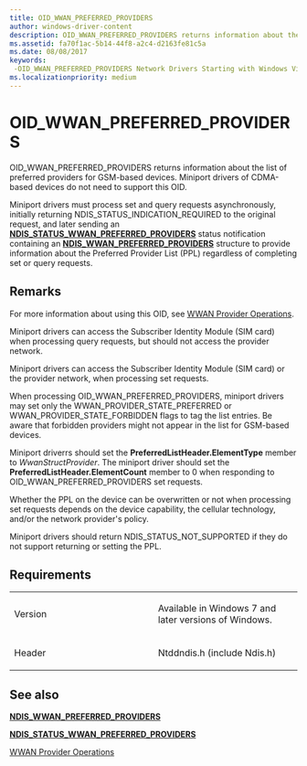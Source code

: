 ```yaml
---
title: OID_WWAN_PREFERRED_PROVIDERS
author: windows-driver-content
description: OID_WWAN_PREFERRED_PROVIDERS returns information about the list of preferred providers for GSM-based devices.
ms.assetid: fa70f1ac-5b14-44f8-a2c4-d2163fe81c5a
ms.date: 08/08/2017
keywords: 
 -OID_WWAN_PREFERRED_PROVIDERS Network Drivers Starting with Windows Vista
ms.localizationpriority: medium
---
```


# OID\_WWAN\_PREFERRED\_PROVIDERS


OID\_WWAN\_PREFERRED\_PROVIDERS returns information about the list of preferred providers for GSM-based devices. Miniport drivers of CDMA-based devices do not need to support this OID.

Miniport drivers must process set and query requests asynchronously, initially returning NDIS\_STATUS\_INDICATION\_REQUIRED to the original request, and later sending an [**NDIS\_STATUS\_WWAN\_PREFERRED\_PROVIDERS**](ndis-status-wwan-preferred-providers.md) status notification containing an [**NDIS\_WWAN\_PREFERRED\_PROVIDERS**](https://msdn.microsoft.com/library/windows/hardware/ff567913) structure to provide information about the Preferred Provider List (PPL) regardless of completing set or query requests.

Remarks
-------

For more information about using this OID, see [WWAN Provider Operations](https://msdn.microsoft.com/library/windows/hardware/ff559101).

Miniport drivers can access the Subscriber Identity Module (SIM card) when processing query requests, but should not access the provider network.

Miniport drivers can access the Subscriber Identity Module (SIM card) or the provider network, when processing set requests.

When processing OID\_WWAN\_PREFERRED\_PROVIDERS, miniport drivers may set only the WWAN\_PROVIDER\_STATE\_PREFERRED or WWAN\_PROVIDER\_STATE\_FORBIDDEN flags to tag the list entries. Be aware that forbidden providers might not appear in the list for GSM-based devices.

Miniport driverrs should set the **PreferredListHeader.ElementType** member to *WwanStructProvider*. The miniport driver should set the **PreferredListHeader.ElementCount** member to 0 when responding to OID\_WWAN\_PREFERRED\_PROVIDERS set requests.

Whether the PPL on the device can be overwritten or not when processing set requests depends on the device capability, the cellular technology, and/or the network provider's policy.

Miniport drivers should return NDIS\_STATUS\_NOT\_SUPPORTED if they do not support returning or setting the PPL.

Requirements
------------

<table>
<colgroup>
<col width="50%" />
<col width="50%" />
</colgroup>
<tbody>
<tr class="odd">
<td><p>Version</p></td>
<td><p>Available in Windows 7 and later versions of Windows.</p></td>
</tr>
<tr class="even">
<td><p>Header</p></td>
<td>Ntddndis.h (include Ndis.h)</td>
</tr>
</tbody>
</table>

## See also


[**NDIS\_WWAN\_PREFERRED\_PROVIDERS**](https://msdn.microsoft.com/library/windows/hardware/ff567913)

[**NDIS\_STATUS\_WWAN\_PREFERRED\_PROVIDERS**](ndis-status-wwan-preferred-providers.md)

[WWAN Provider Operations](https://msdn.microsoft.com/library/windows/hardware/ff559101)

 

 




